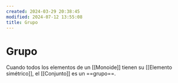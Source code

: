 ```yaml
---
created: 2024-03-29 20:38:45
modified: 2024-07-12 13:55:08
title: Grupo
---
```


# Grupo

Cuando todos los elementos de un [[Monoide]] tienen su [[Elemento simétrico]], el [[Conjunto]] es un ==grupo==.
